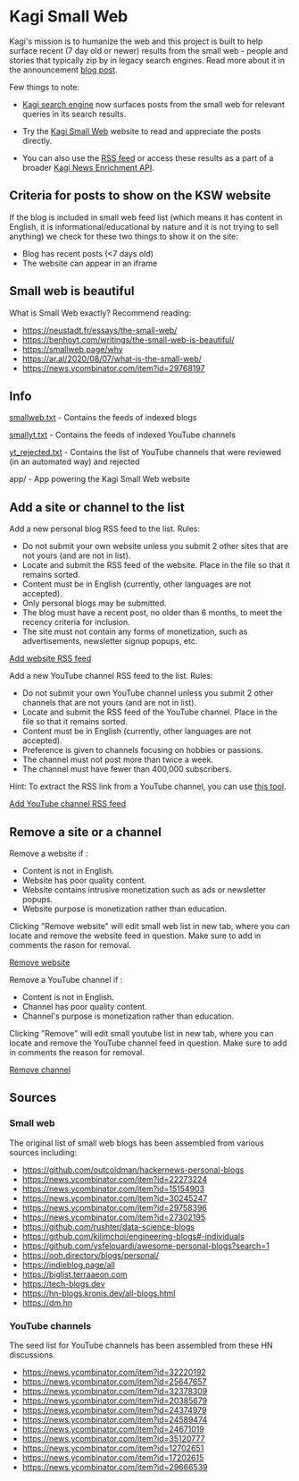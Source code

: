 # Kagi Small Web

Kagi's mission is to humanize the web and this project is built to help surface recent (7 day old or newer) results from the small web - people and stories that typically zip by in legacy search engines. Read more about it in the announcement [blog post](https://blog.kagi.com/small-web).

Few things to note:

- [Kagi search engine](https://kagi.com) now surfaces posts from the small web for relevant queries in its search results. 

- Try the [Kagi Small Web](https://kagi.com/smallweb) website to read and appreciate the posts directly.

- You can also use the [RSS feed](https://kagi.com/api/v1/smallweb/feed) or access these results as a part of a broader [Kagi News Enrichment API](https://help.kagi.com/kagi/api/enrich.html). 

## Criteria for posts to show on the KSW website

If the blog is included in small web feed list (which means it has content in English, it is informational/educational by nature and it is not trying to sell anything) we check for these two things to show it on the site:

- Blog has recent posts (<7 days old)
- The website can appear in an iframe
  
## Small web is beautiful

What is Small Web exactly? Recommend reading:

- https://neustadt.fr/essays/the-small-web/
- https://benhoyt.com/writings/the-small-web-is-beautiful/
- https://smallweb.page/why
- https://ar.al/2020/08/07/what-is-the-small-web/
- https://news.ycombinator.com/item?id=29768197



## Info

[smallweb.txt](https://github.com/kagisearch/smallweb/blob/main/smallweb.txt) - Contains the feeds of indexed blogs

[smallyt.txt](https://github.com/kagisearch/smallweb/blob/main/smallyt.txt) - Contains the feeds of indexed YouTube channels

[yt_rejected.txt](https://github.com/kagisearch/smallweb/blob/main/yt_rejected.txt) - Contains the list of YouTube channels that were reviewed (in an automated way) and rejected 

app/ - App powering the Kagi Small Web website


## Add a site or channel to the list

Add a new personal blog RSS feed to the list. Rules:

- Do not submit your own website unless you submit 2 other sites that are not yours (and are not in list).
- Locate and submit the RSS feed of the website. Place in the file so that it remains sorted.
- Content must be in English (currently, other languages are not accepted).
- Only personal blogs may be submitted.
- The blog must have a recent post, no older than 6 months, to meet the recency criteria for inclusion.
- The site must not contain any forms of monetization, such as advertisements, newsletter signup popups, etc.

[Add website RSS
feed](https://github.com/kagisearch/smallweb/edit/main/smallweb.txt)


Add a new YouTube channel RSS feed to the list. Rules:

- Do not submit your own YouTube channel unless you submit 2 other channels that are not yours (and are not in list).
- Locate and submit the RSS feed of the YouTube channel.  Place in the file so that it remains sorted.
- Content must be in English (currently, other languages are not accepted).
- Preference is given to channels focusing on hobbies or passions.
- The channel must not post more than twice a week.
- The channel must have fewer than 400,000 subscribers.

Hint: To extract the RSS link from a YouTube channel, you can use [this tool](https://youtube-rss-nu.vercel.app/).

[Add YouTube channel RSS
feed](https://github.com/kagisearch/smallweb/edit/main/smallyt.txt)

## Remove a site or a channel

Remove a website if :

- Content is not in English.
- Website has poor quality content.
- Website contains intrusive monetization such as ads or newsletter popups.
- Website purpose is monetization rather than education.


Clicking "Remove website" will edit small web list in new tab, where you can locate and remove the website feed in question. Make sure to add in comments the rason for removal.

[Remove website](https://github.com/kagisearch/smallweb/edit/main/smallweb.txt)


Remove a YouTube channel if :

- Content is not in English.
- Channel has poor quality content.
- Channel's purpose is monetization rather than education.

Clicking "Remove" will edit small youtube list in new tab, where you can locate and remove the YouTube channel feed in question. Make sure to add in comments the reason for removal.

[Remove channel](https://github.com/kagisearch/smallweb/edit/main/smallt.txt)

## Sources
### Small web 

The original list of small web blogs has been assembled from various
sources including:

- https://github.com/outcoldman/hackernews-personal-blogs
- https://news.ycombinator.com/item?id=22273224
- https://news.ycombinator.com/item?id=15154903
- https://news.ycombinator.com/item?id=30245247
- https://news.ycombinator.com/item?id=29758396
- https://news.ycombinator.com/item?id=27302195
- https://github.com/rushter/data-science-blogs
- https://github.com/kilimchoi/engineering-blogs#-individuals
- https://github.com/ysfelouardi/awesome-personal-blogs?search=1
- https://ooh.directory/blogs/personal/
- https://indieblog.page/all
- https://biglist.terraaeon.com
- https://tech-blogs.dev
- https://hn-blogs.kronis.dev/all-blogs.html
- https://dm.hn


### YouTube channels

The seed list for YouTube channels has been assembled from these HN discussions.

- https://news.ycombinator.com/item?id=32220192
- https://news.ycombinator.com/item?id=25647657
- https://news.ycombinator.com/item?id=32378309
- https://news.ycombinator.com/item?id=20385679
- https://news.ycombinator.com/item?id=24374979
- https://news.ycombinator.com/item?id=24589474
- https://news.ycombinator.com/item?id=24671019
- https://news.ycombinator.com/item?id=35120777
- https://news.ycombinator.com/item?id=12702651
- https://news.ycombinator.com/item?id=17202615
- https://news.ycombinator.com/item?id=29666539



